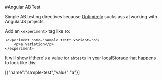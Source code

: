 #Angular AB Test

Simple AB testing directives because [Optimizely](https://www.optimizely.com/) sucks ass at working with AngularJS projects.

Add an `<experiment>` tag like so:

```
<experiment name="sample-test" variant="a">
	<p>a variation</p>
</experiment>
```

It will show if there's a value for `abtests` in your localStorage that happens to look like this:

[{"name":"sample-test","value":"a"}]